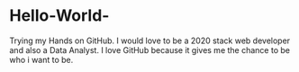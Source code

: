 # Hello-World-
Trying my Hands on GitHub.
I would love to be a 2020 stack web developer and also a Data Analyst.
I love GitHub because it gives me the chance to be who i want to be.
